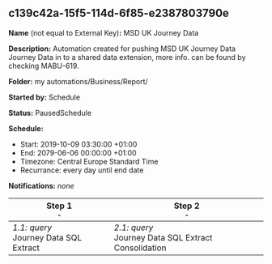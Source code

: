 ## c139c42a-15f5-114d-6f85-e2387803790e

**Name** (not equal to External Key)**:** MSD UK Journey Data

**Description:** Automation created for pushing MSD UK Journey Data Journey Data in to a shared data extension, more info. can be found by checking MABU-619.

**Folder:** my automations/Business/Report/

**Started by:** Schedule

**Status:** PausedSchedule

**Schedule:**

* Start: 2019-10-09 03:30:00 +01:00
* End: 2079-06-06 00:00:00 +01:00
* Timezone: Central Europe Standard Time
* Recurrance: every day until end date

**Notifications:** _none_


| Step 1<br>_<small>-</small>_ | Step 2<br>_<small>-</small>_ |
| --- | --- |
| _1.1: query_<br>Journey Data SQL Extract | _2.1: query_<br>Journey Data SQL Extract Consolidation |

